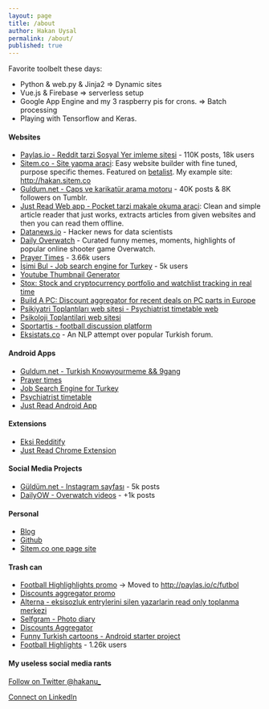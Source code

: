 ```yaml
---
layout: page
title: /about
author: Hakan Uysal
permalink: /about/
published: true
---
```

Favorite toolbelt these days:

* Python & web.py & Jinja2 => Dynamic sites
* Vue.js & Firebase => serverless setup
* Google App Engine and my 3 raspberry pis for crons. => Batch processing
* Playing with Tensorflow and Keras.

#### Websites

* [Paylas.io - Reddit tarzi Sosyal Yer imleme sitesi](http://paylas.io) - 110K posts, 18k users
* [Sitem.co - Site yapma araci](https://sitem.co): Easy website builder with fine tuned, purpose specific themes. Featured on [betalist](http://betalist.com/startups/sitemco). My example site: <http://hakan.sitem.co>
* [Guldum.net - Caps ve karikatür arama motoru](http://guldum.net) - 40K posts & 8K followers on Tumblr.
* [Just Read Web app - Pocket tarzi makale okuma araci](http://justreadapp.com): Clean and simple article reader that just works, extracts articles from given websites and then you can read them offline.
* [Datanews.io](http://datanews.io) - Hacker news for data scientists
* [Daily Overwatch](http://dailyow.xyz) - Curated funny memes, moments, highlights of popular online shooter game Overwatch.
* [Prayer Times](http://iftarvakitleri.org) - 3.66k users
* [İşimi Bul - Job search engine for Turkey](http://isimibul.co) - 5k users
* [Youtube Thumbnail Generator](http://vidimg.net)
* [Stox: Stock and cryptocurrency portfolio and watchlist tracking in real time](http://stox.club)
* [Build A PC: Discount aggregator for recent deals on PC parts in Europe](http://buildapc.club)
* [Psikiyatri Toplantıları web sitesi - Psychiatrist timetable web](http://psikiyatritoplantilari.com)
* [Psikoloji Toplantilari web sitesi](http://psikoegitim.net)
* [Sportartis - football discussion platform](http://paylas.io/c/futbol)
* [Eksistats.co](http://eksistats.co) - An NLP attempt over popular Turkish forum. 

#### Android Apps

* [Guldum.net - Turkish Knowyourmeme && 9gang](https://play.google.com/store/apps/details?id=net.guldum.caps&hl=tr)
* [Prayer times](https://play.google.com/store/apps/details?id=io.haku.iftarvakitleri&hl=tr)
* [Job Search Engine for Turkey](https://play.google.com/store/apps/details?id=co.hakanu.jobfinder)
* [Psychiatrist timetable](https://play.google.com/store/apps/details?id=haku.io.psi_meeting)
* [Just Read Android App](https://play.google.com/store/apps/details?id=com.justreadapp.app)

#### Extensions

* [Eksi Redditify]()
* [Just Read Chrome Extension](https://chrome.google.com/webstore/detail/just-read/gjadajkmpgdblfochjcfpkhnnkicfapl)

#### Social Media Projects

* [Güldüm.net - Instagram sayfası](https://instagram.com/guldum_net) - 5k posts
* [DailyOW - Overwatch videos](https://instagram.com/dailyow) - +1k posts

#### Personal

* [Blog](http://hakanu.net)
* [Github](http://github.com/hakanu)
* [Sitem.co one page site](https://hakan.sitem.co)

#### Trash can

* [Football Highlighlights promo](http://footballhighlightswatch.com) -> Moved to <http://paylas.io/c/futbol>
* [Discounts aggregator promo](http://kampanyalar.me)
* [Alterna - eksisozluk entrylerini silen yazarlarin read only toplanma merkezi](http://alterna.xyz)
* [Selfgram - Photo diary](https://play.google.com/store/apps/details?id=net.selfgram.selfgram&hl=en)
* [Discounts Aggregator](https://play.google.com/store/apps/details?id=io.haku.discounts)
* [Funny Turkish cartoons - Android starter project](https://play.google.com/store/apps/details?id=co.hakanu.karikaturcu2)
* [Football Highlights](https://play.google.com/store/apps/details?id=io.haku.fb_goals) - 1.26k users

#### My useless social media rants

<p><a href="https://twitter.com/hakanu_" class="twitter-follow-button" data-show-count="false" data-size="large">Follow on Twitter @hakanu_</a></p>
<p><a href="https://ie.linkedin.com/in/hakanu" target="_blank">Connect on LinkedIn</a></p>
